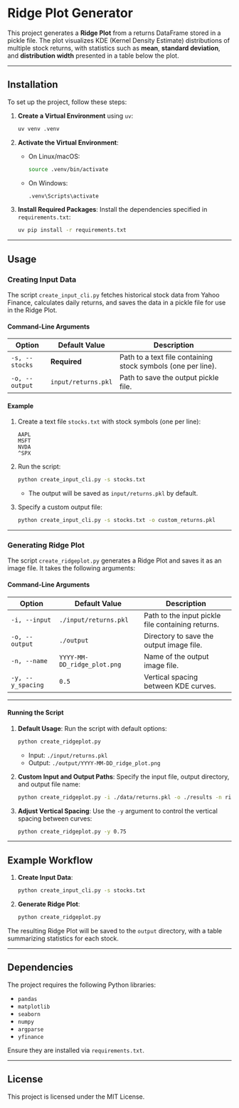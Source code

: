 
# Ridge Plot Generator

This project generates a **Ridge Plot** from a returns DataFrame stored in a pickle file. The plot visualizes KDE (Kernel Density Estimate) distributions of multiple stock returns, with statistics such as **mean**, **standard deviation**, and **distribution width** presented in a table below the plot.

---

## Installation

To set up the project, follow these steps:

1. **Create a Virtual Environment** using `uv`:
   ```bash
   uv venv .venv
   ```

2. **Activate the Virtual Environment**:
   - On Linux/macOS:
     ```bash
     source .venv/bin/activate
     ```
   - On Windows:
     ```bash
     .venv\Scripts\activate
     ```

3. **Install Required Packages**:
   Install the dependencies specified in `requirements.txt`:
   ```bash
   uv pip install -r requirements.txt
   ```

---

## Usage

### Creating Input Data

The script `create_input_cli.py` fetches historical stock data from Yahoo Finance, calculates daily returns, and saves the data in a pickle file for use in the Ridge Plot.

#### **Command-Line Arguments**

| Option         | Default Value         | Description                                      |
|----------------|-----------------------|--------------------------------------------------|
| `-s, --stocks` | **Required**          | Path to a text file containing stock symbols (one per line). |
| `-o, --output` | `input/returns.pkl`   | Path to save the output pickle file.             |

#### **Example**

1. Create a text file `stocks.txt` with stock symbols (one per line):
   ```
   AAPL
   MSFT
   NVDA
   ^SPX
   ```

2. Run the script:
   ```bash
   python create_input_cli.py -s stocks.txt
   ```
   - The output will be saved as `input/returns.pkl` by default.

3. Specify a custom output file:
   ```bash
   python create_input_cli.py -s stocks.txt -o custom_returns.pkl
   ```

---

### Generating Ridge Plot

The script `create_ridgeplot.py` generates a Ridge Plot and saves it as an image file. It takes the following arguments:

#### **Command-Line Arguments**

| Option         | Default Value                 | Description                                      |
|----------------|-------------------------------|--------------------------------------------------|
| `-i, --input`  | `./input/returns.pkl`         | Path to the input pickle file containing returns.|
| `-o, --output` | `./output`                    | Directory to save the output image file.         |
| `-n, --name`   | `YYYY-MM-DD_ridge_plot.png`   | Name of the output image file.                   |
| `-y, --y_spacing` | `0.5`                      | Vertical spacing between KDE curves.             |

---

#### **Running the Script**

1. **Default Usage**:
   Run the script with default options:
   ```bash
   python create_ridgeplot.py
   ```
   - Input: `./input/returns.pkl`
   - Output: `./output/YYYY-MM-DD_ridge_plot.png`

2. **Custom Input and Output Paths**:
   Specify the input file, output directory, and output file name:
   ```bash
   python create_ridgeplot.py -i ./data/returns.pkl -o ./results -n ridge_plot.png
   ```

3. **Adjust Vertical Spacing**:
   Use the `-y` argument to control the vertical spacing between curves:
   ```bash
   python create_ridgeplot.py -y 0.75
   ```

---

## Example Workflow

1. **Create Input Data**:
   ```bash
   python create_input_cli.py -s stocks.txt
   ```

2. **Generate Ridge Plot**:
   ```bash
   python create_ridgeplot.py
   ```

The resulting Ridge Plot will be saved to the `output` directory, with a table summarizing statistics for each stock.

---

## Dependencies

The project requires the following Python libraries:
- `pandas`
- `matplotlib`
- `seaborn`
- `numpy`
- `argparse`
- `yfinance`

Ensure they are installed via `requirements.txt`.

---

## License

This project is licensed under the MIT License.
